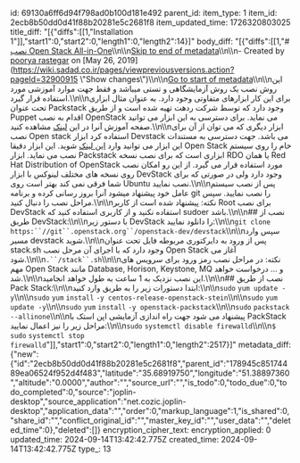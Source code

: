 id: 69130a6ff6d94f798ad0b100d181e492
parent_id: 
item_type: 1
item_id: 2ecb8b50dd0d41f88b20281e5c2681f8
item_updated_time: 1726320803025
title_diff: "[{\"diffs\":[[1,\"Installation 1\"]],\"start1\":0,\"start2\":0,\"length1\":0,\"length2\":14}]"
body_diff: "[{\"diffs\":[[1,\"# [نصب Open Stack All-in-One](https://wiki.sadad.co.ir/pages/viewpage.action?pageId=32900915)\\\n\\\n[Skip to end of metadata](https://wiki.sadad.co.ir/pages/viewpage.action?pageId=32900915#page-metadata-end)\\\n\\\n- Created by [poorya rastegar](https://wiki.sadad.co.ir/display/~prastegar) on [May 26, 2019](https://wiki.sadad.co.ir/pages/viewpreviousversions.action?pageId=32900915 \\\"Show changes\\\")\\\n\\\n[Go to start of metadata](https://wiki.sadad.co.ir/pages/viewpage.action?pageId=32900915#page-metadata-start)\\\n\\\nاین روش نصب یک روش آزمایشگاهی و تستی میباشد و فقط جهت موارد آموزشی مورد استفاده قرار گیرد.\\\n\\\nبرای این کار ابزارهای متفاوتی وجود دارد. به عنوان مثال ابزاری تحت عنوان Packstack وجود دارد که توسط شرکت ردهت تهیه شده است و از طریق Puppet اقدام به نصب OpenStack می نماید. برای دسترسی به این ابزار می توانید صفحه آموزش آنرا در این [لینک](https://wiki.openstack.org/wiki/Packstack) مشاهده کنید.\\\n\\\nابزار دیگری که می توان از آن برای نصب Open stack استفاده کرد ابزار Devstack می باشد. جهت دسترسی به مستندات این ابزار می توانید وارد [این لینک](https://docs.openstack.org/devstack/latest/) شوید. این ابزار دقیقا Open Stack خام را روی سیستم نصب می نماید. ابزار Packstack ابزاری است که برای نصب نسخه RDO یا همان Red Hat Distribution of OpenStack مورد استفاده قرار می گیرد. از این رو امکان نصب روی نسخه های مختلف لینوکس با ابزار DevStack وجود دارد ولی در صورتی که برای شما فرقی نمی کند بهتر است روی Ubuntu نصب نمایید.\\\n\\\nپس از نصب سیستم عامل خود پیشنهاد میشود آنرا بروز رسانی کرده و برنامه git را نصب نمایید. سپس مراحل نصب را دنبال کنید.\\\n\\\nنکته: پیشنهاد شده است از کاربر Root برای نصب DevStack استفاده نکنید و از کاربری استفاده کنید که sudoer باشد.\\\n\\\n## نصب از طریق DevStack:\\\n\\\nبا دستور زیر DevStack را دانلود نمایید:\\\n\\\n`git clone https:``//git``.openstack.org``/openstack-dev/devstack`\\\n\\\nسپس وارد مسیر devstack شوید.\\\n\\\nپس از ورود به دایرکتوری مربوطه فایل تحت عنوان stack.sh وجود دارد که با اجرای آن مرحل نصب Open Stack آغاز می شود.\\\n\\\n`.``/stack``.sh`\\\n\\\nنکته: در مراحل نصب رمز ورود برای سرویس های مهم Open Stack مانند Database, Horison, Keystone, MQ و … درخواست خواهد شد.\\\n\\\nاین نصب نزدیک به 1 ساعت به طول خواهد انجامید.\\\n\\\n## نصب از طریق Pack Stack:\\\n\\\nابتدا دستورات زیر را به طریق وارد کنید:\\\n\\\n`sudo` `yum update -y`\\\n\\\n`sudo` `yum` `install` `-y centos-release-openstack-stein`\\\n\\\n`sudo` `yum update -y`\\\n\\\n`sudo` `yum` `install` `-y openstack-packstack`\\\n\\\n`sudo` `packstack --allinone`\\\n\\\nپیشنهاد می شود جهت راه اندازی آزمایشی اپن استک با PackStack مراحل زیر را نیز اعمال نمایید:\\\n\\\n`sudo` `systemctl disable firewalld`\\\n\\\n`$` `sudo` `systemctl stop firewalld`\"]],\"start1\":0,\"start2\":0,\"length1\":0,\"length2\":2517}]"
metadata_diff: {"new":{"id":"2ecb8b50dd0d41f88b20281e5c2681f8","parent_id":"178945c85174489ea06524f952d4f483","latitude":"35.68919750","longitude":"51.38897360","altitude":"0.0000","author":"","source_url":"","is_todo":0,"todo_due":0,"todo_completed":0,"source":"joplin-desktop","source_application":"net.cozic.joplin-desktop","application_data":"","order":0,"markup_language":1,"is_shared":0,"share_id":"","conflict_original_id":"","master_key_id":"","user_data":"","deleted_time":0},"deleted":[]}
encryption_cipher_text: 
encryption_applied: 0
updated_time: 2024-09-14T13:42:42.775Z
created_time: 2024-09-14T13:42:42.775Z
type_: 13